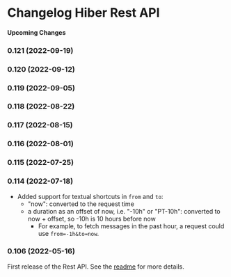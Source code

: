 # Changelog Hiber Rest API

#### Upcoming Changes

### 0.121 (2022-09-19)

### 0.120 (2022-09-12)

### 0.119 (2022-09-05)

### 0.118 (2022-08-22)

### 0.117 (2022-08-15)

### 0.116 (2022-08-01)

### 0.115 (2022-07-25)

### 0.114 (2022-07-18)

- Added support for textual shortcuts in `from` and `to`:
  - "now": converted to the request time
  - a duration as an offset of now, i.e. "-10h" or "PT-10h": converted to now + offset, so -10h is 10 hours before now
    - For example, to fetch messages in the past hour, a request could use `from=-1h&to=now`.

### 0.106 (2022-05-16)

First release of the Rest API. See the [readme](./README.md) for more details.
